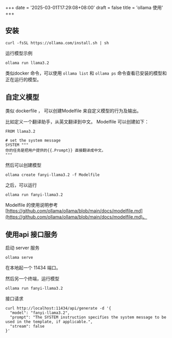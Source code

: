 +++
date = '2025-03-01T17:29:08+08:00'
draft = false 
title = 'ollama 使用'
+++

## 安装

```shell
curl -fsSL https://ollama.com/install.sh | sh
```

运行模型示例

```
ollama run llama3.2
```

类似docker 命令，可以使用 `ollama list`  和 `ollama ps` 命令查看已安装的模型和正在运行的模型。

## 自定义模型

类似 dockerfile ， 可以创建Modelfile 来自定义模型的行为及输出。 

比如定义一个翻译助手，从英文翻译到中文。 Modelfile 可以创建如下：

```
FROM llama3.2

# set the system message
SYSTEM """
你的任务是把用户提供的{{.Prompt}} 直接翻译成中文。
"""
```

然后可以创建模型

```
ollama create fanyi-llama3.2 -f Modelfile
```

之后，可以运行

```
ollama run fanyi-llama3.2
```

Modelfile 的使用说明参考 [https://github.com/ollama/ollama/blob/main/docs/modelfile.md](https://github.com/ollama/ollama/blob/main/docs/modelfile.md)。

## 使用api 接口服务

启动 server 服务

```
ollama serve
```

在本地起一个 11434 端口。

然后另一个终端，运行模型

```
ollama run fanyi-llama3.2
```

接口请求

```
curl http://localhost:11434/api/generate -d '{
  "model": "fanyi-llama3.2",
  "prompt": "The SYSTEM instruction specifies the system message to be used in the template, if applicable.",
  "stream": false
}'
```

